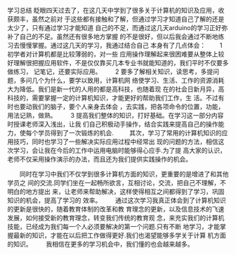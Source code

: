 学习总结
眨眼四天过去了，在这几天中学到了很多关于计算机的知识及应用，收获颇丰，虽然之前对
于这些都有接触和了解，但通过学习才知道自己了解的还是太少了，只有通过学习才能知道
自己的不足，而通过这几天arduino的学习正好弥补了自己的不足。虽然还有很多地方掌握
的不是很好，但以后我会通过不断地练习去慢慢掌握。通过这几天的学习，我通过结合自己
本身有了几点体会：
 　　1 初学者对计算机都是比较薄弱的，对一些 应用操作理解起来很困难要从整体上较
好理解很把握应用软件，不是仅仅靠买几本专业书就能知道的，我们平时不仅要多做练习，
记笔记，还要实际应用。
 　　2 要多了解相关知识，读思考，多提问题，多问几个为什么，要学以致用，计算机网
络使学习、生活、工作的资源消耗大为降低。我们是新一代的人用的都是高科技，也随着现
在的社会日新月异，高科技的，需要掌握一定的计算机知识，才能更好的帮助我们工作，生
活。不过有时也要动我们的脑子，要个人亲身去体会 ，去实践，把各项命令的位置，功能，
用法记熟，做熟。
 　　3 提高我们整体的知识，打好基础。在学习这一部分内容时授课老师深入浅出，让我
们自己积极动手操作，结合实践来提高自己的操作能力，使每个学员得到了一次锻炼的机会.    　　
其次，学习了常用的计算机知识的应用技巧，同时也学习了一些解决实际应用过程中经常出
现的问题的方法，相信这次学习，会让我在今后的工作中运用电脑时能够得心应手.为了提
高大家的认识，老师不仅采用操作演示的办法，而且还为我们提供实践操作的机会。

 　　同时在学习中我们不仅学到很多计算机方面的知识，更重要的是增进了和其他学员之
间的交流.同学们坐在一起畅所欲言，互相讨论，交流，把自己不理解，不明白的地方提出
来，让老师来帮助解决，这样使得相互之间都得到了学习，巩固知识的机会，提高了学习的
效率。
 　　通过这次学习我真正体会到了计算机知识的更新是很快的，随着教育体制的改革和教
育理念的更新，以及信息技术的飞速发展，如何接受新的教育理念，转变我们传统的教育观
念，来充实我们的计算机技能，已经成为我们每一个人必须要解决的第一个问题.只有不断
地学习，才能掌握最新的知识，才能在以后把工作做得更好.我们也渴望能够多学关于计算
机方面的知识。
 　　我相信在更多的学习机会中，我们懂的也会越来越多。
